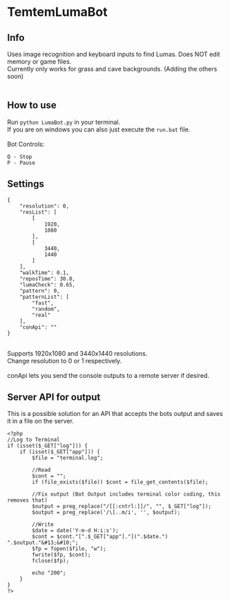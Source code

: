 # TemtemLumaBot

## Info

Uses image recognition and keyboard inputs to find Lumas. Does NOT edit memory or game files.<br/>
Currently only works for grass and cave backgrounds. (Adding the others soon)<br/>
<br/>

## How to use

Run ```python LumaBot.py``` in your terminal.<br/>
If you are on windows you can also just execute the ```run.bat``` file.<br/>
<br/>
Bot Controls:<br/>
```
Q - Stop
P - Pause
```

## Settings

```
{
    "resolution": 0,
    "resList": [
        [
            1920,
            1080
        ],
        [
            3440,
            1440
        ]
    ],
    "walkTime": 0.1,
    "reposTime": 30.0,
    "lumaCheck": 0.65,
    "pattern": 0,
    "patternList": [
        "fast",
        "random",
        "real"
    ],
    "conApi": ""
}
```
<br/>
Supports 1920x1080 and 3440x1440 resolutions.<br/>
Change resolution to 0 or 1 respectively.<br/>
<br/>
conApi lets you send the console outputs to a remote server if desired.

## Server API for output

This is a possible solution for an API that accepts the bots output and saves it in a file on the server.

```
<?php
//Log to Terminal
if (isset($_GET["log"])) {
	if (isset($_GET["app"])) {
		$file = "terminal.log";

		//Read
		$cont = "";
		if (file_exists($file)) $cont = file_get_contents($file);

		//Fix output (Bot Output includes terminal color coding, this removes that)
		$output = preg_replace("/[[:cntrl:]]/", "", $_GET["log"]);
		$output = preg_replace('/\[..m/i', '', $output);
		
		//Write
		$date = date('Y-m-d H:i:s');
		$cont = $cont."[".$_GET["app"]."](".$date.") ".$output."&#13;&#10;";
		$fp = fopen($file, "w");
  		fwrite($fp, $cont);
  		fclose($fp);

  		echo "200";
	}
}
?>
```

